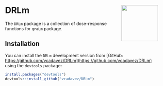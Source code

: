 
<!-- README.md is generated from README.Rmd. Please edit that file -->

# DRLm <img src="man/figures/logo.png" align="right" alt="" width="120" />

The `DRLm` package is a collection of dose-response
functions for `qraLm` package.

## Installation

You can install the `DRLm` development version from
[GitHub:
https://github.com/vcadavez/DRLm](https://github.com/vcadavez/DRLm)
using the `devtools` package:

``` r
install.packages("devtools")
devtools::install_github("vcadavez/DRLm")
```
